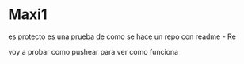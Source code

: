 # Maxi1
es protecto es una prueba de como se hace un repo con readme - Re

voy a probar como pushear para ver como funciona 